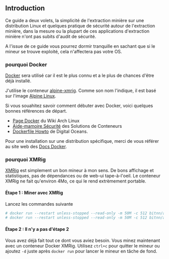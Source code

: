 ## Introduction

Ce guide a deux volets, la simplicité de l'extraction minière sur une distribution Linux et quelques pratique de sécurité autour de l'extraction minière, dans la mesure ou la plupart de ces applications d'extraction minière n'ont pas subits d'audit de sécurité.

A l'issue de ce guide vous pourrez dormir tranquille en sachant que si le mineur se trouve exploité, cela n'affectera pas votre OS.

### pourquoi Docker

[Docker](https://www.docker.com/) sera utilisé car il est le plus connu et a le plus de chances d'être déjà installé.

J'utilise le conteneur [alpine-xmrig](https://hub.docker.com/r/bitnn/alpine-xmrig/). Comme son nom l'indique, il est basé sur l'image [Alpine Linux](https://www.alpinelinux.org/).

Si vous souahitez savoir comment débuter avec Docker, voici quelques bonnes références de départ.
* [Page Docker](https://wiki.archlinux.org/index.php/Docker) du Wiki Arch Linux
* [Aide-mamoire Sécurité](http://container-solutions.com/content/uploads/2015/06/15.06.15_DockerCheatSheet_A2.pdf) des Solutions de Conteneurs
* [Dockerfile Howto](https://www.digitalocean.com/community/tutorials/docker-explained-using-dockerfiles-to-automate-building-of-images) de Digital Oceans.

Pour une installation sur une distribution spécifique, merci de vous référer au site web des [Docs Docker](https://docs.docker.com/engine/installation/).

### pourquoi XMRig

[XMRig](https://github.com/xmrig/xmrig) est simplement un bon mineur à mon sens. De bons affichage et statistiques, pas de dépendances ou de web-ui tape-à-l'oeil. Le conteneur XMRig ne fait qu'environ 4Mo, ce qui le rend extrèmement portable.

#### Étape 1 : Miner avec XMRig

Lancez les commandes suivante

```bash
# docker run --restart unless-stopped --read-only -m 50M -c 512 bitnn/alpine-xmrig -o POOL01 -o POOL02 -u WALLET -p PASSWORD -k
# docker run --restart unless-stopped --read-only -m 50M -c 512 bitnn/alpine-xmrig -o pool.supportxmr.com:7777 -u 45CJVagd6WwQAQfAkS91EHiTyfVaJn12uM4Su8iz6S2SHZ3QthmFM9BSPHVZY388ASWx8G9Wbz4BA24RQZUpGczb35fnnJz -p docker:secret -k
```

#### Étape 2 : Il n'y a pas d'étape 2

Vous avez déjà fait tout ce dont vous aviez besoin. Vous minez maintenant avec un conteneur Docker XMRig. Utilisez `ctrl+c` pour quitter le mineur ou ajoutez `-d` juste après `docker run` pour lancer le mineur en tâche de fond.

